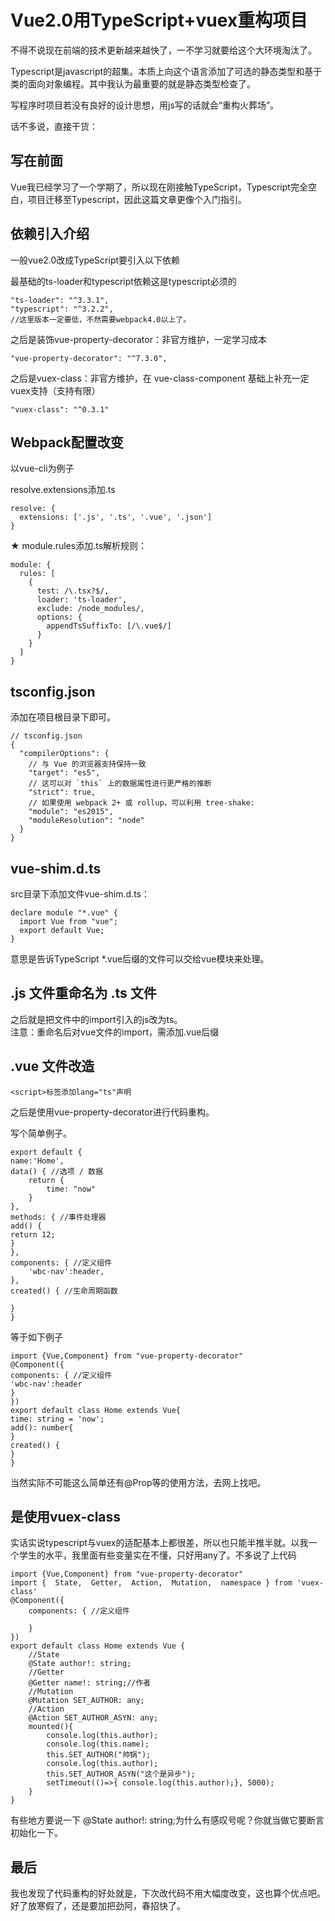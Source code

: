 # Vue2.0用TypeScript+vuex重构项目

不得不说现在前端的技术更新越来越快了，一不学习就要给这个大环境淘汰了。

Typescript是javascript的超集。本质上向这个语言添加了可选的静态类型和基于类的面向对象编程。其中我认为最重要的就是静态类型检查了。

写程序时项目若没有良好的设计思想，用js写的话就会“重构火葬场”。

话不多说，直接干货：  

## 写在前面

 Vue我已经学习了一个学期了，所以现在刚接触TypeScript，Typescript完全空白，项目迁移至Typescript，因此这篇文章更像个入门指引。

## 依赖引入介绍

一般vue2.0改成TypeScript要引入以下依赖

最基础的ts-loader和typescript依赖这是typescript必须的

    "ts-loader": "^3.3.1",
    "typescript": "^3.2.2",
	//这里版本一定要低，不然需要webpack4.0以上了。

之后是装饰vue-property-decorator：非官方维护，一定学习成本

    "vue-property-decorator": "^7.3.0",

之后是vuex-class：非官方维护，在 vue-class-component 基础上补充一定vuex支持（支持有限）

    "vuex-class": "^0.3.1"

##  Webpack配置改变

以vue-cli为例子

resolve.extensions添加.ts  

	resolve: {
	  extensions: ['.js', '.ts', '.vue', '.json']
	}

&#9733; module.rules添加.ts解析规则：

	module: {
	  rules: [
	    {
	      test: /\.tsx?$/,
	      loader: 'ts-loader',
	      exclude: /node_modules/,
	      options: {
	        appendTsSuffixTo: [/\.vue$/]
	      }
	    }
	  ]
	}

## tsconfig.json

添加在项目根目录下即可。

	// tsconfig.json
	{
	  "compilerOptions": {
	    // 与 Vue 的浏览器支持保持一致
	    "target": "es5",
	    // 这可以对 `this` 上的数据属性进行更严格的推断
	    "strict": true,
	    // 如果使用 webpack 2+ 或 rollup，可以利用 tree-shake:
	    "module": "es2015",
	    "moduleResolution": "node"
	  }
	}

## vue-shim.d.ts

src目录下添加文件vue-shim.d.ts：

	declare module "*.vue" {
	  import Vue from "vue";
	  export default Vue;
	}

意思是告诉TypeScript *.vue后缀的文件可以交给vue模块来处理。

## .js 文件重命名为 .ts 文件

之后就是把文件中的import引入的js改为ts。  
注意：重命名后对vue文件的import，需添加.vue后缀

## .vue 文件改造


	<script>标签添加lang="ts"声明

之后是使用vue-property-decorator进行代码重构。

写个简单例子。

    export default {
    name:'Home',
    data() { //选项 / 数据
        return {
			time: "now"
        }
    },
    methods: { //事件处理器
	add() {
	return 12;
	}
    },
    components: { //定义组件
        'wbc-nav':header,
    },
    created() { //生命周期函数

    }
	}

等于如下例子

	import {Vue,Component} from "vue-property-decorator"
	@Component({
    components: { //定义组件
    'wbc-nav':header
    }
	})
	export default class Home extends Vue{
	time: string = 'now';
	add(): number{
	}
	created() {
	}
	}

当然实际不可能这么简单还有@Prop等的使用方法，去网上找吧。

## 是使用vuex-class


实话实说typescript与vuex的适配基本上都很差，所以也只能半推半就。以我一个学生的水平，我里面有些变量实在不懂，只好用any了。不多说了上代码

	import {Vue,Component} from "vue-property-decorator"
	import {  State,  Getter,  Action,  Mutation,  namespace } from 'vuex-class'
	@Component({
	    components: { //定义组件

	    }
	})
	export default class Home extends Vue {
	    //State
	    @State author!: string;
	    //Getter
	    @Getter name!: string;//作者
	    //Mutation
	    @Mutation SET_AUTHOR: any;
	    //Action
	    @Action SET_AUTHOR_ASYN: any;   
	    mounted(){
	        console.log(this.author);
	        console.log(this.name);
	        this.SET_AUTHOR("帅锅");
	        console.log(this.author);
	        this.SET_AUTHOR_ASYN("这个是异步");
	        setTimeout(()=>{ console.log(this.author);}, 5000);
	    }
	}

有些地方要说一下 @State author!: string;为什么有感叹号呢？你就当做它要断言初始化一下。

## 最后

我也发现了代码重构的好处就是，下次改代码不用大幅度改变，这也算个优点吧。好了放寒假了，还是要加把劲阿，春招快了。